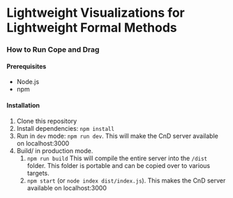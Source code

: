 # Lightweight Visualizations for Lightweight Formal Methods


### How to Run Cope and Drag

#### Prerequisites

- Node.js 
- npm

#### Installation

1. Clone this repository
2. Install dependencies: `npm install`
3. Run in `dev` mode: `npm run dev`. This will make the CnD server available on localhost:3000
4. Build/ in production mode.
   1.  `npm run build` This will compile the entire server into the `/dist` folder. This folder is portable and can be copied over to various targets.
   2.  `npm start` (or `node index dist/index.js`). This makes the CnD server available on localhost:3000